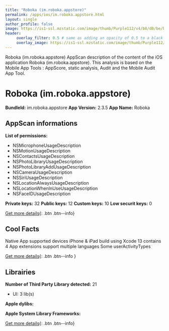 ```yaml
---
title: "Roboka (im.roboka.appstore)"
permalink: /apps/ios/im.roboka.appstore.html
layout: single
author_profile: false
image: https://is1-ssl.mzstatic.com/image/thumb/Purple112/v4/b8/d0/be/b8d0be73-1f4d-0f9c-7d64-8989b827314f/AppIconRoboka-1x_U007emarketing-0-7-0-0-85-220.png/512x512bb.jpg
header: 
     overlay_filter: 0.5 # same as adding an opacity of 0.5 to a black background
     overlay_image: https://is1-ssl.mzstatic.com/image/thumb/Purple112/v4/b8/d0/be/b8d0be73-1f4d-0f9c-7d64-8989b827314f/AppIconRoboka-1x_U007emarketing-0-7-0-0-85-220.png/512x512bb.jpg
---
```

Roboka (im.roboka.appstore) AppScan description of the content of the iOS application Roboka (im.roboka.appstore). This analysis is based on the Mobile App Tools : AppScore, static analysis, Audit and the Mobile Audit App Tool.

# Roboka (im.roboka.appstore)

**BundleId:** im.roboka.appstore
**App Version:** 2.3.5
**App Name:** Roboka


## AppScan informations 

**List of permissions:** 
- NSMicrophoneUsageDescription
- NSMotionUsageDescription
- NSContactsUsageDescription
- NSPhotoLibraryUsageDescription
- NSPhotoLibraryAddUsageDescription
- NSCameraUsageDescription
- NSSiriUsageDescription
- NSLocationAlwaysUsageDescription
- NSLocationWhenInUseUsageDescription
- NSFaceIDUsageDescription
  
  
**Private keys:** 32
**Public keys:** 12
**Custom keys:** 10
**Low securit keys:** 0
  
[Get more details](/pricing.html){: .btn .btn--info}

## Cool Facts

Native App
supported devices iPhone & iPad
build using Xcode 13
contains 4 App extensions
support multiple languages
Some userActivityTypes
  
[Get more details](/pricing.html){: .btn .btn--info }

## Librairies 
**Number of Third Party Library detected:** 21
- UI: 3 lib(s)


**Apple dylibs:**


**Apple System Library Frameworks:**


  
[Get more details](/pricing.html){: .btn .btn--info}

